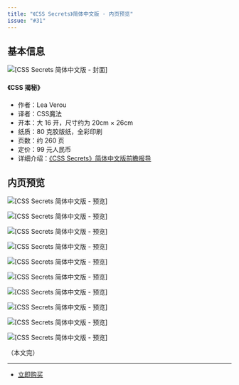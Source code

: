 ```yaml
---
title: "《CSS Secrets》简体中文版 · 内页预览"
issue: "#31"
---
```


## 基本信息

![[CSS Secrets 简体中文版 - 封面]](https://cloud.githubusercontent.com/assets/1231359/14773652/5bf7c006-0adf-11e6-8712-70be89b3b97d.jpg)

#### 《CSS 揭秘》

* 作者：Lea Verou
* 译者：CSS魔法
* 开本：大 16 开，尺寸约为 20cm × 26cm
* 纸质：80 克胶版纸，全彩印刷
* 页数：约 260 页
* 定价：99 元人民币
* 详细介绍：[《CSS Secrets》简体中文版前瞻报导](http://mp.weixin.qq.com/s?__biz=MzIyMjE0ODQ0OQ==&mid=403508284&idx=1&sn=9d81ceb464ed38974ea5e08e26d9475a#rd)

## 内页预览

![[CSS Secrets 简体中文版 - 预览]](https://cloud.githubusercontent.com/assets/1231359/14773972/2fd74902-0ae3-11e6-8679-c39bade84867.png)

![[CSS Secrets 简体中文版 - 预览]](https://cloud.githubusercontent.com/assets/1231359/14773973/2fd850d6-0ae3-11e6-8e7e-f76818c98ab2.png)

![[CSS Secrets 简体中文版 - 预览]](https://cloud.githubusercontent.com/assets/1231359/14773974/2fd8ac5c-0ae3-11e6-9436-9f7c08a548c9.png)

![[CSS Secrets 简体中文版 - 预览]](https://cloud.githubusercontent.com/assets/1231359/14773975/2fdb2ea0-0ae3-11e6-8bb1-7a2d560104c1.png)

![[CSS Secrets 简体中文版 - 预览]](https://cloud.githubusercontent.com/assets/1231359/14773995/5dffe9ba-0ae3-11e6-8ff4-8575b2e06db7.png)

![[CSS Secrets 简体中文版 - 预览]](https://cloud.githubusercontent.com/assets/1231359/14773994/5dff276e-0ae3-11e6-8205-3f95527837e8.png)

![[CSS Secrets 简体中文版 - 预览]](https://cloud.githubusercontent.com/assets/1231359/14773996/5e0e8b3c-0ae3-11e6-81d0-939cf2784403.png)

![[CSS Secrets 简体中文版 - 预览]](https://cloud.githubusercontent.com/assets/1231359/14774504/52ea3be2-0ae9-11e6-822a-4d6eeadc9ad7.png)

![[CSS Secrets 简体中文版 - 预览]](https://cloud.githubusercontent.com/assets/1231359/14774505/53181576-0ae9-11e6-8c1a-610b4492108f.png)

![[CSS Secrets 简体中文版 - 预览]](https://cloud.githubusercontent.com/assets/1231359/14774506/5373c1dc-0ae9-11e6-9fea-10fa6bec0b3b.png)

（本文完）

***

* [立即购买](https://github.com/cssmagic/CSS-Secrets/issues/27)
